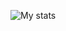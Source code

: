 

<!--
**DigitalCursor1/DigitalCursor1** is a ✨ _special_ ✨ repository because its `README.md` (this file) appears on your GitHub profile.

Here are some ideas to get you started:

- 🔭 I’m currently working on ...
- 🌱 I’m currently learning ...
- 👯 I’m looking to collaborate on ...
- 🤔 I’m looking for help with ...
- 💬 Ask me about ...
- 📫 How to reach me: ...
- 😄 Pronouns: ...
- ⚡ Fun fact: ...
-->
<!--Current Student at MSOE  <img src="https://upload.wikimedia.org/wikipedia/commons/6/60/MSOE-U-BK_RD-web.jpg" width="100" height="100"/> \
-->
![My stats](https://github-readme-stats.vercel.app/api?username=DigitalCursor1&show_icons=true&count_private=true&hide_border=true&theme=merko)
